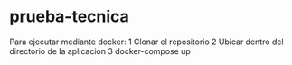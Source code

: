 # prueba-tecnica

Para ejecutar mediante docker:
1 Clonar el repositorio
2 Ubicar dentro del directorio de la aplicacion
3 docker-compose up

